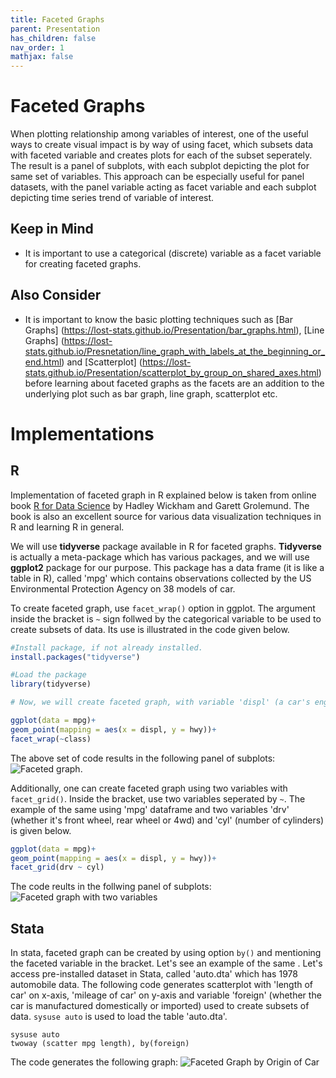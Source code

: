 ```yaml
---
title: Faceted Graphs
parent: Presentation
has_children: false
nav_order: 1
mathjax: false
---
```


# Faceted Graphs

When plotting relationship among variables of interest, one of the useful ways to create visual impact is by way of using facet, which subsets data with faceted variable and creates plots for each of the subset seperately. The result is a panel of subplots, with each subplot depicting the plot for same set of variables. This approach can be especially useful for panel datasets, with the panel variable acting as facet variable and each subplot depicting time series trend of variable of interest.

## Keep in Mind

- It is important to use a categorical (discrete) variable as a facet variable for creating faceted graphs. 


## Also Consider

- It is important to know the basic plotting techniques such as [Bar Graphs] (https://lost-stats.github.io/Presentation/bar_graphs.html), [Line Graphs] (https://lost-stats.github.io/Presnetation/line_graph_with_labels_at_the_beginning_or_end.html) and [Scatterplot] (https://lost-stats.github.io/Presentation/scatterplot_by_group_on_shared_axes.html) before learning about faceted graphs as the facets are an addition to the underlying plot such as bar graph, line graph, scatterplot etc.


# Implementations

## R

Implementation of faceted graph in R explained below is taken from online book [R for Data Science](https://r4ds.had.co.nz/data-visualisation.html#facets) by Hadley Wickham and Garett Grolemund. The book is also an excellent source for various data visualization techniques in R and learning R in general.

We will use **tidyverse** package available in R for faceted graphs. **Tidyverse** is actually a meta-package which has various packages, and we will use **ggplot2** package for our purpose. This package has a data frame (it is like a table in R), called 'mpg' which contains observations collected by the US Environmental Protection Agency on 38 models of car.

To create faceted graph, use `facet_wrap()` option in ggplot. The argument inside the bracket is `~` sign follwed by the categorical variable to be used to create subsets of data. Its use is illustrated in the code given below.

```R
#Install package, if not already installed.
install.packages("tidyverse")

#Load the package
library(tidyverse)

# Now, we will create faceted graph, with variable 'displ' (a car's engine size) on  # x-axis and variable 'hwy (car's fuel efficiency on highway) on y-axis. We will use # `facet_wrap(~class)` option to created faceted graph. The variable 'class' denotes # type of car. We use 'geom_point()` to create a scatterplot.

ggplot(data = mpg)+
geom_point(mapping = aes(x = displ, y = hwy))+
facet_wrap(~class)
```
The above set of code results in the following panel of subplots:
![Faceted graph](https://github.com/LOST-STATS/LOST-STATS.github.io/raw/master/Presentation/Images/Faceted_Graphs/faceted_graph_class.png).

Additionally, one can create faceted graph using two variables with `facet_grid()`. Inside the bracket, use two variables seperated by `~`. The example of the same using 'mpg' dataframe and two variables 'drv' (whether it's front wheel, rear wheel or 4wd) and 'cyl' (number of cylinders) is given below.

```R
ggplot(data = mpg)+
geom_point(mapping = aes(x = displ, y = hwy))+
facet_grid(drv ~ cyl)
```
The code reults in the follwing panel of subplots:
![Faceted graph with two variables](https://github.com/LOST-STATS/LOST-STATS.github.io/raw/master/Presentation/Images/Faceted_Graphs/faceted_graph_two_variables.png)


## Stata

In stata, faceted graph can be created by using option `by()` and mentioning the faceted variable in the bracket. Let's see an example of the same . Let's access pre-installed dataset in Stata, called 'auto.dta' which has 1978 automobile data. The following code generates scatterplot with 'length of car' on x-axis, 'mileage of car' on y-axis and variable 'foreign' (whether the car is manufactured domestically or imported) used to create subsets of data. `sysuse auto` is used to load the table 'auto.dta'.

```
sysuse auto
twoway (scatter mpg length), by(foreign)
```

The code generates the following graph:
![Faceted Graph by Origin of Car](https://github.com/LOST-STATS/LOST-STATS.github.io/raw/master/Presentation/Images/Faceted_Graphs/stata_faceted_graph.png)